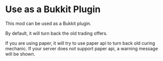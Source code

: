 # Use as a Bukkit Plugin

This mod can be used as a Bukkit plugin.

By default, it will turn back the old trading offers.

If you are using paper, it will try to use paper api to turn back old curing mechanic. If your server does not support paper api, a warning message will be shown.